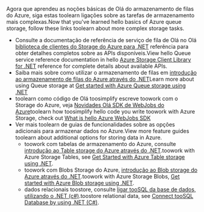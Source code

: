 
<span data-ttu-id="86915-101">Agora que aprendeu as noções básicas de Olá do armazenamento de filas do Azure, siga estas toolearn ligações sobre as tarefas de armazenamento mais complexas.</span><span class="sxs-lookup"><span data-stu-id="86915-101">Now that you've learned hello basics of Azure queue storage, follow these links toolearn about more complex storage tasks.</span></span>

* <span data-ttu-id="86915-102">Consulte a documentação de referência de serviço de fila de Olá no Olá [biblioteca de clientes do Storage do Azure para .NET](http://go.microsoft.com/fwlink/?LinkID=390731) referência para obter detalhes completos sobre as APIs disponíveis.</span><span class="sxs-lookup"><span data-stu-id="86915-102">View hello Queue service reference documentation in hello [Azure Storage Client Library for .NET](http://go.microsoft.com/fwlink/?LinkID=390731) reference for complete details about available APIs.</span></span>
* <span data-ttu-id="86915-103">Saiba mais sobre como utilizar o armazenamento de filas em [introdução ao armazenamento de filas do Azure através do .NET](../articles/storage/queues/storage-dotnet-how-to-use-queues.md)</span><span class="sxs-lookup"><span data-stu-id="86915-103">Learn more about using Queue storage at [Get started with Azure Queue storage using .NET](../articles/storage/queues/storage-dotnet-how-to-use-queues.md)</span></span>
* <span data-ttu-id="86915-104">toolearn como código de Olá toosimplify escreve toowork com o Storage do Azure, veja [Novidades Olá SDK de WebJobs do Azure](../articles/app-service-web/websites-dotnet-webjobs-sdk.md)</span><span class="sxs-lookup"><span data-stu-id="86915-104">toolearn how toosimplify hello code you write toowork with Azure Storage, check out [What is hello Azure WebJobs SDK](../articles/app-service-web/websites-dotnet-webjobs-sdk.md)</span></span>
* <span data-ttu-id="86915-105">Ver mais toolearn de guias de funcionalidades sobre as opções adicionais para armazenar dados no Azure.</span><span class="sxs-lookup"><span data-stu-id="86915-105">View more feature guides toolearn about additional options for storing data in Azure.</span></span>
  * <span data-ttu-id="86915-106">toowork com tabelas de armazenamento do Azure, consulte [introdução ao Table storage do Azure através do .NET](../articles/cosmos-db/table-storage-how-to-use-dotnet.md).</span><span class="sxs-lookup"><span data-stu-id="86915-106">toowork with Azure Storage Tables, see [Get Started with Azure Table storage using .NET](../articles/cosmos-db/table-storage-how-to-use-dotnet.md).</span></span>
  * <span data-ttu-id="86915-107">toowork com Blobs Storage do Azure, [introdução ao Blob storage do Azure através do .NET](../articles/storage/blobs/storage-dotnet-how-to-use-blobs.md).</span><span class="sxs-lookup"><span data-stu-id="86915-107">toowork with Azure Storage Blobs, [Get started with Azure Blob storage using .NET](../articles/storage/blobs/storage-dotnet-how-to-use-blobs.md).</span></span>
  * <span data-ttu-id="86915-108">dados relacionais toostore, consulte [ligar tooSQL da base de dados, utilizando o .NET (c#)](../articles/sql-database/sql-database-develop-dotnet-simple.md).</span><span class="sxs-lookup"><span data-stu-id="86915-108">toostore relational data, see [Connect tooSQL Database by using .NET (C#)](../articles/sql-database/sql-database-develop-dotnet-simple.md).</span></span>


